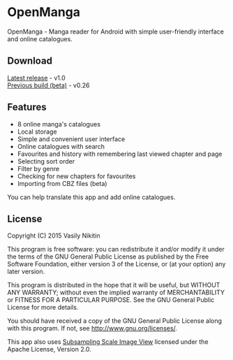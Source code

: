 # OpenManga

OpenManga - Manga reader for Android with simple user-friendly interface and online catalogues.

## Download
[Latest release](https://github.com/nv95/OpenManga/blob/master/builds/openmanga-1.0-release.apk?raw=true) - v1.0  
[Previous build (beta)](https://github.com/nv95/OpenManga/blob/master/builds/openmanga-0.26-beta.apk?raw=true) - v0.26

## Features
 - 8 online manga's catalogues
 - Local storage
 - Simple and convenient user interface
 - Online catalogues with search
 - Favourites and history with remembering last viewed chapter and page
 - Selecting sort order
 - Filter by genre
 - Checking for new chapters for favourites
 - Importing from CBZ files (beta)

You can help translate this app and add online catalogues.

## License

Copyright (C) 2015 Vasily Nikitin

This program is free software: you can redistribute it and/or modify it under the terms of the GNU General Public License as published by the Free Software Foundation, either version 3 of the License, or (at your option) any later version.

This program is distributed in the hope that it will be useful, but WITHOUT ANY WARRANTY; without even the implied warranty of MERCHANTABILITY or FITNESS FOR A PARTICULAR PURPOSE. See the GNU General Public License for more details.

You should have received a copy of the GNU General Public License along with this program. If not, see http://www.gnu.org/licenses/.



This app also uses [Subsampling Scale Image View](https://github.com/davemorrissey/subsampling-scale-image-view) licensed under the Apache License, Version 2.0.

